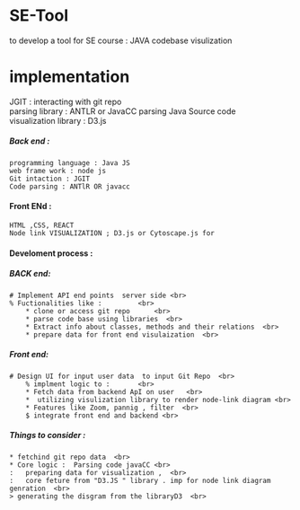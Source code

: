 # SE-Tool
to develop a tool for SE course : JAVA codebase visulization

# implementation
JGIT : interacting with git repo <br>
parsing library : ANTLR or JavaCC parsing Java Source code <br>
visualization library : D3.js <br>

##### Back end :
	programming language : Java JS
	web frame work : node js 	
	Git intaction : JGIT  
	Code parsing : ANTlR OR javacc 

#### Front ENd :
	HTML ,CSS, REACT
	Node link VISUALIZATION ; D3.js or Cytoscape.js for 


#### Develoment process :
##### BACK end:
	# Implement API end points  server side <br>
	% Fuctionalities like :			<br>
		* clone or access git repo      <br>
		* parse code base using libraries  <br>
 		* Extract info about classes, methods and their relations  <br>
		* prepare data for front end visulaization 	<br>

##### Front end:  <br>
	# Design UI for input user data  to input Git Repo  <br>
		% implment logic to :		<br>
		* Fetch data from backend ApI on user 	<br>	
		*  utilizing visulization library to render node-link diagram <br>	
		* Features like Zoom, pannig , filter  <br>	
		$ integrate front end and backend <br>		

##### Things to consider :   <br>
	* fetchind git repo data  <br>
	* Core logic :  Parsing code javaCC <br>
	:	preparing data for visualization ,  <br>
	: 	core feture from "D3.JS " library . imp for node link diagram genration  <br>
 	> generating the disgram from the libraryD3  <br>

